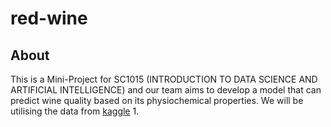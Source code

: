 # red-wine

## About 
This is a Mini-Project for SC1015 (INTRODUCTION TO DATA SCIENCE AND ARTIFICIAL INTELLIGENCE) and our team aims to develop a model that can predict wine quality based on its physiochemical properties. We will be utilising the data from [kaggle](https://www.kaggle.com/datasets/uciml/red-wine-quality-cortez-et-al-2009)
  1. 
